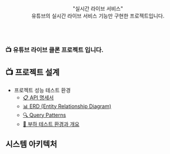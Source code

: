 
<p align="center">"실시간 라이브 서비스"<br> <span>유튜브</span>의 실시간 라이브 서비스 기능만 구현한 프로젝트입니다.</p>

<br>
<br>

### 📺 유튜브 라이브 클론 프로젝트 입니다.


## 📺 프로젝트 설계

- 프로젝트 성능 테스트 환경
    - [📋 API 명세서]()
    - [📊 ERD (Entity Relationship Diagram)]()
    - [🔍 Query Patterns]()
    - [🧪 부하 테스트 환경과 개요]()


## 시스템 아키텍처
